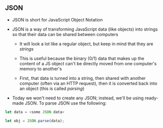
## JSON

- JSON is short for JavaScript Object Notation

- JSON is a way of transforming JavaScript data (like objects) into strings so
  that their data can be shared between computers

    - It will look a lot like a regular object, but keep in mind that they are
      _strings_

    - This is useful because the binary (0/1) data that makes up the content of
      a JS object can't be directly moved from one computer's memory to
      another's

    - First, that data is turned into a string, then shared with another
      computer (often via an HTTP request), then it is converted back into an
      object (this is called _parsing_)

- Today we won't need to create any JSON; instead, we'll be using ready-made
  JSON. To parse JSON use the following:

```js
let data = <some JSON data>

let obj = JSON.parse(data);
```


